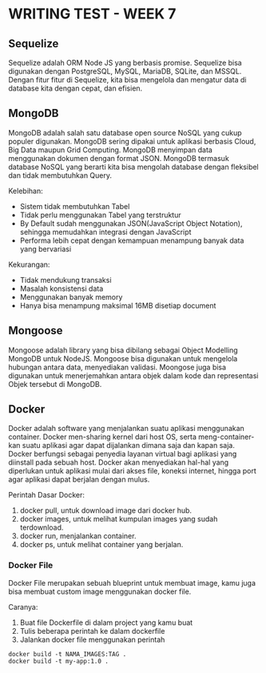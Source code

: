 # WRITING TEST - WEEK 7
## Sequelize
Sequelize adalah ORM Node JS yang berbasis promise. Sequelize bisa digunakan dengan PostgreSQL, MySQL, MariaDB, SQLite, dan MSSQL. Dengan fitur fitur di Sequelize, kita bisa mengelola dan mengatur data di database kita dengan cepat, dan efisien.

## MongoDB
MongoDB adalah salah satu database open source NoSQL yang cukup populer digunakan. MongoDB sering dipakai untuk aplikasi berbasis Cloud, Big Data maupun Grid Computing. MongoDB menyimpan data menggunakan dokumen dengan format JSON. MongoDB termasuk database NoSQL yang berarti kita bisa mengolah database dengan fleksibel dan tidak membutuhkan Query.

Kelebihan:
* Sistem tidak membutuhkan Tabel
* Tidak perlu menggunakan Tabel yang terstruktur
* By Default sudah menggunakan JSON(JavaScript Object Notation), sehingga memudahkan integrasi dengan JavaScript
* Performa lebih cepat dengan kemampuan menampung banyak data yang bervariasi

Kekurangan:
* Tidak mendukung transaksi
* Masalah konsistensi data
* Menggunakan banyak memory
* Hanya bisa menampung maksimal 16MB disetiap document

## Mongoose
Mongoose adalah library yang bisa dibilang sebagai Object Modelling MongoDB untuk NodeJS. Mongoose bisa digunakan untuk mengelola hubungan antara data, menyediakan validasi. Moongose juga bisa digunakan untuk menerjemahkan antara objek dalam kode dan representasi Objek tersebut di MongoDB. 

## Docker
Docker adalah software yang menjalankan suatu aplikasi menggunakan container. Docker men-sharing kernel dari host OS, serta meng-container-kan suatu aplikasi agar dapat dijalankan dimana saja dan kapan saja. Docker berfungsi sebagai penyedia layanan virtual bagi aplikasi yang diinstall pada sebuah host. Docker akan menyediakan hal-hal yang diperlukan untuk aplikasi mulai dari akses file, koneksi internet, hingga port agar aplikasi dapat berjalan dengan mulus.

Perintah Dasar Docker:
1. docker pull, untuk download image dari docker hub.
2. docker images, untuk melihat kumpulan images yang sudah terdownload.
3. docker run, menjalankan container.
4. docker ps, untuk melihat container yang berjalan.

### Docker File
Docker File merupakan sebuah blueprint untuk  membuat image, kamu juga bisa membuat custom image menggunakan docker file.

Caranya:
1. Buat file Dockerfile di dalam project yang kamu buat
2. Tulis beberapa perintah ke dalam dockerfile
3. Jalankan docker file menggunakan perintah 
```
docker build -t NAMA_IMAGES:TAG . 
docker build -t my-app:1.0 . 
```